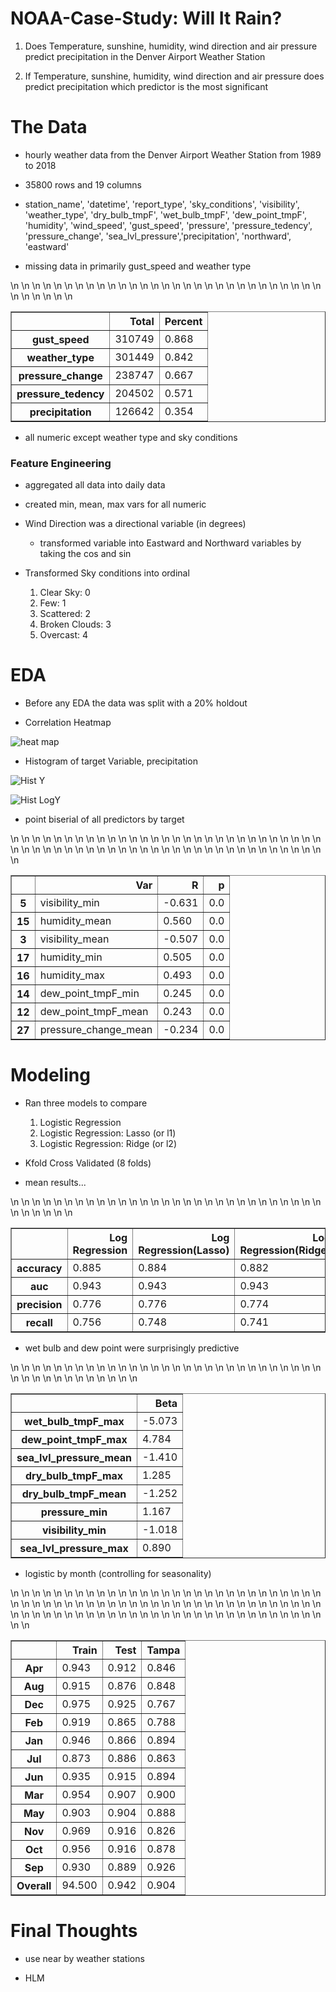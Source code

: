 # NOAA-Case-Study: Will It Rain?

1. Does Temperature, sunshine, humidity, wind direction and air pressure predict precipitation in the Denver Airport Weather Station

2. If Temperature, sunshine, humidity, wind direction and air pressure does predict precipitation which predictor is the most significant

# The Data

- hourly weather data from the Denver Airport Weather Station from 1989 to 2018

- 35800 rows and 19 columns

- station_name', 'datetime', 'report_type', 'sky_conditions', 'visibility', 'weather_type', 'dry_bulb_tmpF', 'wet_bulb_tmpF',
'dew_point_tmpF', 'humidity', 'wind_speed', 'gust_speed', 'pressure', 'pressure_tedency', 'pressure_change', 'sea_lvl_pressure','precipitation', 'northward', 'eastward'

- missing data in primarily gust_speed and weather type

<table border="1" class="dataframe">\n  <thead>\n    <tr style="text-align: right;">\n      <th></th>\n      <th>Total</th>\n      <th>Percent</th>\n    </tr>\n  </thead>\n  <tbody>\n    <tr>\n      <th>gust_speed</th>\n      <td>310749</td>\n      <td>0.868</td>\n    </tr>\n    <tr>\n      <th>weather_type</th>\n      <td>301449</td>\n      <td>0.842</td>\n    </tr>\n    <tr>\n      <th>pressure_change</th>\n      <td>238747</td>\n      <td>0.667</td>\n    </tr>\n    <tr>\n      <th>pressure_tedency</th>\n      <td>204502</td>\n      <td>0.571</td>\n    </tr>\n    <tr>\n      <th>precipitation</th>\n      <td>126642</td>\n      <td>0.354</td>\n    </tr>\n  </tbody>\n</table>

- all numeric except weather type and sky conditions

### Feature Engineering

- aggregated all data into daily data

- created min, mean, max vars for all numeric

- Wind Direction was a directional variable (in degrees)
    * transformed variable into Eastward and Northward variables by taking the cos and sin

- Transformed Sky conditions into ordinal
    1. Clear Sky: 0
    2. Few: 1
    3. Scattered: 2
    4. Broken Clouds: 3
    5. Overcast: 4

# EDA

- Before any EDA the data was split with a 20% holdout

- Correlation Heatmap

![heat map](https://github.com/mikeaadd/NOAA-Case-Study/raw/master/img/corr_heat.png "Correlation Heat Map")

- Histogram of target Variable, precipitation

![Hist Y](https://github.com/mikeaadd/NOAA-Case-Study/raw/master/img/hist_y.png "Histogram of Y")

![Hist LogY](https://github.com/mikeaadd/NOAA-Case-Study/raw/master/img/hist_logy.png "Histogram of log(Y)")

- point biserial of all predictors by target

<table border="1" class="dataframe">\n  <thead>\n    <tr style="text-align: right;">\n      <th></th>\n      <th>Var</th>\n      <th>R</th>\n      <th>p</th>\n    </tr>\n  </thead>\n  <tbody>\n    <tr>\n      <th>5</th>\n      <td>visibility_min</td>\n      <td>-0.631</td>\n      <td>0.0</td>\n    </tr>\n    <tr>\n      <th>15</th>\n      <td>humidity_mean</td>\n      <td>0.560</td>\n      <td>0.0</td>\n    </tr>\n    <tr>\n      <th>3</th>\n      <td>visibility_mean</td>\n      <td>-0.507</td>\n      <td>0.0</td>\n    </tr>\n    <tr>\n      <th>17</th>\n      <td>humidity_min</td>\n      <td>0.505</td>\n      <td>0.0</td>\n    </tr>\n    <tr>\n      <th>16</th>\n      <td>humidity_max</td>\n      <td>0.493</td>\n      <td>0.0</td>\n    </tr>\n    <tr>\n      <th>14</th>\n      <td>dew_point_tmpF_min</td>\n      <td>0.245</td>\n      <td>0.0</td>\n    </tr>\n    <tr>\n      <th>12</th>\n      <td>dew_point_tmpF_mean</td>\n      <td>0.243</td>\n      <td>0.0</td>\n    </tr>\n    <tr>\n      <th>27</th>\n      <td>pressure_change_mean</td>\n      <td>-0.234</td>\n      <td>0.0</td>\n    </tr>\n  </tbody>\n</table>

# Modeling

-  Ran three models to compare
    1. Logistic Regression
    2. Logistic Regression: Lasso (or l1)
    3. Logistic Regression: Ridge (or l2)

- Kfold Cross Validated (8 folds)

- mean results...

<table border="1" class="dataframe">\n  <thead>\n    <tr style="text-align: right;">\n      <th></th>\n      <th>Log Regression</th>\n      <th>Log Regression(Lasso)</th>\n      <th>Log Regression(Ridge)</th>\n    </tr>\n  </thead>\n  <tbody>\n    <tr>\n      <th>accuracy</th>\n      <td>0.885</td>\n      <td>0.884</td>\n      <td>0.882</td>\n    </tr>\n    <tr>\n      <th>auc</th>\n      <td>0.943</td>\n      <td>0.943</td>\n      <td>0.943</td>\n    </tr>\n    <tr>\n      <th>precision</th>\n      <td>0.776</td>\n      <td>0.776</td>\n      <td>0.774</td>\n    </tr>\n    <tr>\n      <th>recall</th>\n      <td>0.756</td>\n      <td>0.748</td>\n      <td>0.741</td>\n    </tr>\n  </tbody>\n</table>

- wet bulb and dew point were surprisingly predictive

<table border="1" class="dataframe">\n  <thead>\n    <tr style="text-align: right;">\n      <th></th>\n      <th>Beta</th>\n    </tr>\n  </thead>\n  <tbody>\n    <tr>\n      <th>wet_bulb_tmpF_max</th>\n      <td>-5.073</td>\n    </tr>\n    <tr>\n      <th>dew_point_tmpF_max</th>\n      <td>4.784</td>\n    </tr>\n    <tr>\n      <th>sea_lvl_pressure_mean</th>\n      <td>-1.410</td>\n    </tr>\n    <tr>\n      <th>dry_bulb_tmpF_max</th>\n      <td>1.285</td>\n    </tr>\n    <tr>\n      <th>dry_bulb_tmpF_mean</th>\n      <td>-1.252</td>\n    </tr>\n    <tr>\n      <th>pressure_min</th>\n      <td>1.167</td>\n    </tr>\n    <tr>\n      <th>visibility_min</th>\n      <td>-1.018</td>\n    </tr>\n    <tr>\n      <th>sea_lvl_pressure_max</th>\n      <td>0.890</td>\n    </tr>\n  </tbody>\n</table>

- logistic by month (controlling for seasonality)


<table border="1" class="dataframe">\n  <thead>\n    <tr style="text-align: right;">\n      <th></th>\n      <th>Train</th>\n      <th>Test</th>\n      <th>Tampa</th>\n    </tr>\n  </thead>\n  <tbody>\n    <tr>\n      <th>Apr</th>\n      <td>0.943</td>\n      <td>0.912</td>\n      <td>0.846</td>\n    </tr>\n    <tr>\n      <th>Aug</th>\n      <td>0.915</td>\n      <td>0.876</td>\n      <td>0.848</td>\n    </tr>\n    <tr>\n      <th>Dec</th>\n      <td>0.975</td>\n      <td>0.925</td>\n      <td>0.767</td>\n    </tr>\n    <tr>\n      <th>Feb</th>\n      <td>0.919</td>\n      <td>0.865</td>\n      <td>0.788</td>\n    </tr>\n    <tr>\n      <th>Jan</th>\n      <td>0.946</td>\n      <td>0.866</td>\n      <td>0.894</td>\n    </tr>\n    <tr>\n      <th>Jul</th>\n      <td>0.873</td>\n      <td>0.886</td>\n      <td>0.863</td>\n    </tr>\n    <tr>\n      <th>Jun</th>\n      <td>0.935</td>\n      <td>0.915</td>\n      <td>0.894</td>\n    </tr>\n    <tr>\n      <th>Mar</th>\n      <td>0.954</td>\n      <td>0.907</td>\n      <td>0.900</td>\n    </tr>\n    <tr>\n      <th>May</th>\n      <td>0.903</td>\n      <td>0.904</td>\n      <td>0.888</td>\n    </tr>\n    <tr>\n      <th>Nov</th>\n      <td>0.969</td>\n      <td>0.916</td>\n      <td>0.826</td>\n    </tr>\n    <tr>\n      <th>Oct</th>\n      <td>0.956</td>\n      <td>0.916</td>\n      <td>0.878</td>\n    </tr>\n    <tr>\n      <th>Sep</th>\n      <td>0.930</td>\n      <td>0.889</td>\n      <td>0.926</td>\n    </tr>\n    <tr>\n      <th>Overall</th>\n      <td>94.500</td>\n      <td>0.942</td>\n      <td>0.904</td>\n    </tr>\n  </tbody>\n</table>

# Final Thoughts

- use near by weather stations

- HLM
